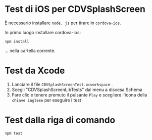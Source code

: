 # Test di iOS per CDVSplashScreen

È necessario installare `node. js` per tirare in `cordova-ios`.

In primo luogo installare cordova-ios:

    npm install
    

... nella cartella corrente.

# Test da Xcode

  1. Lanciare il file `CDVSplashScreenTest.xcworkspace` .
  2. Scegli "CDVSplashScreenLibTests" dal menu a discesa Schema
  3. Fare clic e tenere premuto il pulsante `Play` e scegliere l'icona della `chiave inglese` per eseguire i test

# Test dalla riga di comando

    npm test